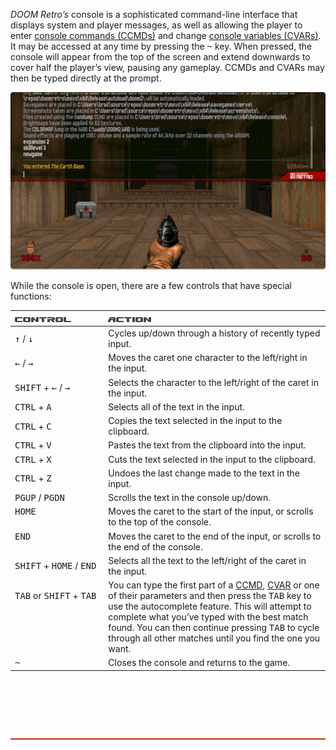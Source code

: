 *DOOM Retro’s* console is a sophisticated command-line interface that displays system and player messages, as well as allowing the player to enter [console commands (CCMDs)](https://github.com/bradharding/doomretro/wiki/CONSOLE-COMMANDS) and change [console variables (CVARs)](https://github.com/bradharding/doomretro/wiki/CONSOLE-VARIABLES). It may be accessed at any time by pressing the <kbd>~</kbd> key. When pressed, the console will appear from the top of the screen and extend downwards to cover half the player’s view, pausing any gameplay. CCMDs and CVARs may then be typed directly at the prompt.

![](https://github.com/bradharding/www.doomretro.com/blob/master/wiki/screenshot4.png?raw=true)

While the console is open, there are a few controls that have special functions:

![](https://github.com/bradharding/www.doomretro.com/blob/master/wiki/control.png?raw=true) | ![](https://github.com/bradharding/www.doomretro.com/blob/master/wiki/action.png?raw=true)
:--- | :---
<kbd>&uarr;</kbd> / <kbd>&darr;</kbd> | Cycles up/down through a history of recently typed input.
<kbd>&larr;</kbd> / <kbd>&rarr;</kbd> | Moves the caret one character to the left/right in the input.
<kbd>SHIFT</kbd> + <kbd>&larr;</kbd> / <kbd>&rarr;</kbd> | Selects the character to the left/right of the caret in the input.
<kbd>CTRL</kbd> + <kbd>A</kbd> | Selects all of the text in the input.
<kbd>CTRL</kbd> + <kbd>C</kbd> | Copies the text selected in the input to the clipboard.
<kbd>CTRL</kbd> + <kbd>V</kbd> | Pastes the text from the clipboard into the input.
<kbd>CTRL</kbd> + <kbd>X</kbd> | Cuts the text selected in the input to the clipboard.
<kbd>CTRL</kbd> + <kbd>Z</kbd> | Undoes the last change made to the text in the input.
<kbd>PGUP</kbd> / <kbd>PGDN</kbd> | Scrolls the text in the console up/down.
<kbd>HOME</kbd><br><br> | Moves the caret to the start of the input, or scrolls to the top of the console.
<kbd>END</kbd><br><br> | Moves the caret to the end of the input, or scrolls to the end of the console.
<kbd>SHIFT</kbd> + <kbd>HOME</kbd> / <kbd>END</kbd> | Selects all the text to the left/right of the caret in the input.
<kbd>TAB</kbd> or <kbd>SHIFT</kbd> + <kbd>TAB</kbd><br>&nbsp;&nbsp;&nbsp;&nbsp;&nbsp;&nbsp;&nbsp;&nbsp;&nbsp;&nbsp;&nbsp;&nbsp;&nbsp;&nbsp;&nbsp;&nbsp;&nbsp;&nbsp;&nbsp;&nbsp;&nbsp;&nbsp;&nbsp;&nbsp;&nbsp;&nbsp;&nbsp;&nbsp;&nbsp;&nbsp;&nbsp;&nbsp;&nbsp;&nbsp;&nbsp;&nbsp;<br><br><br><br> | You can type the first part of a [CCMD](https://github.com/bradharding/doomretro/wiki/CONSOLE-COMMANDS), [CVAR](https://github.com/bradharding/doomretro/wiki/CONSOLE-VARIABLES) or one of their parameters and then press the <kbd>TAB</kbd> key to use the autocomplete feature. This will attempt to complete what you’ve typed with the best match found. You can then continue pressing <kbd>TAB</kbd> to cycle through all other matches until you find the one you want.
<kbd>~</kbd> | Closes the console and returns to the game.

<br>
<br>
<br>
<br>

![](https://github.com/bradharding/www.doomretro.com/blob/master/wiki/bigdivider.png?raw=true)